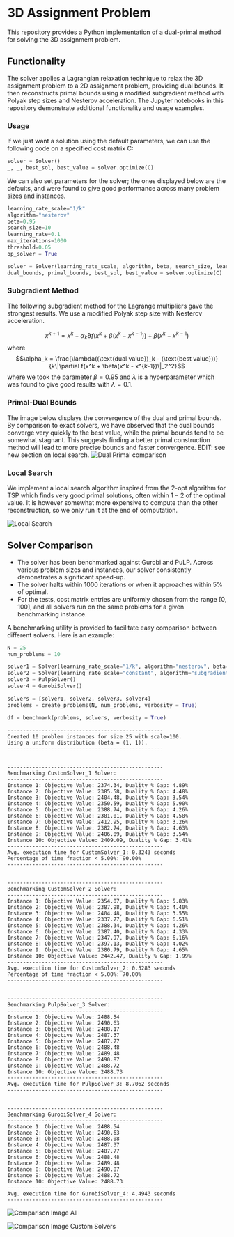 # 3D Assignment Problem

This repository provides a Python implementation of a dual-primal method for solving the 3D assignment problem.

## Functionality

The solver applies a Lagrangian relaxation technique to relax the 3D assignment problem to a 2D assignment problem, providing dual bounds. It then reconstructs primal bounds using a modified subgradient method with Polyak step sizes and Nesterov acceleration. The Jupyter notebooks in this repository demonstrate additional functionality and usage examples.

### Usage
If we just want a solution using the default parameters, we can use the following code on a specified cost matrix C: 
```python
solver = Solver()
_, _, best_sol, best_value = solver.optimize(C) 
```

We can also set parameters for the solver; the ones displayed below are the defaults, and were found to give good performance across many problem sizes and instances. 
```python
learning_rate_scale="1/k"
algorithm="nesterov"
beta=0.95
search_size=10
learning_rate=0.1
max_iterations=1000
threshold=0.05
op_solver = True

solver = Solver(learning_rate_scale, algorithm, beta, search_size, learning_rate, max_iterations, threshold) # all are optional 
dual_bounds, primal_bounds, best_sol, best_value = solver.optimize(C) 
```

### Subgradient Method
The following subgradient method for the Lagrange multipliers gave the strongest results.
We use a modified Polyak step size with Nesterov acceleration.

$$x^{k+1} = x^k - \alpha_k \partial f(x^k + \beta(x^k - x^{k-1})) + \beta(x^k - x^{k-1})
$$
where $$\alpha_k = \frac{\lambda((\text{dual value})_k - (\text{best value}))}{k\|\partial f(x^k + \beta(x^k - x^{k-1})\|_2^2}$$
where we took the parameter $\beta = 0.95$
and $\lambda$ is a hyperparameter which was found to give good results with $\lambda = 0.1$.

### Primal-Dual Bounds
The image below displays the convergence of the dual and primal bounds. By comparison to exact solvers, we have observed that the dual bounds converge very quickly to the best value, while the primal bounds tend to be somewhat stagnant. This suggests finding a better primal construction method will lead to more precise bounds and faster convergence.
EDIT: see new section on local search.
![Dual Primal comparison](img/dual-primal.png)

### Local Search
We implement a local search algorithm inspired from the 2-opt algorithm for TSP which finds very good primal solutions, often within $1-2%$ of the optimal value. It is however somewhat more expensive to compute than the other reconstruction, so we only run it at the end of computation. 

![Local Search](img/local_search.png)

## Solver Comparison

- The solver has been benchmarked against Gurobi and PuLP. Across various problem sizes and instances, our solver consistently demonstrates a significant speed-up.
- The solver halts within 1000 iterations or when it approaches within 5% of optimal.
- For the tests, cost matrix entries are uniformly chosen from the range [0, 100], and all solvers run on the same problems for a given benchmarking instance.

A benchmarking utility is provided to facilitate easy comparison between different solvers. Here is an example:
```python
N = 25
num_problems = 10

solver1 = Solver(learning_rate_scale="1/k", algorithm="nesterov", beta=0.95, search_size=10, learning_rate=0.1, max_iterations=1000, threshold=0.05)
solver2 = Solver(learning_rate_scale="constant", algorithm="subgradient", beta=0, search_size=10, learning_rate=0.1, max_iterations=1000, threshold=0.05)
solver3 = PulpSolver()
solver4 = GurobiSolver()

solvers = [solver1, solver2, solver3, solver4]
problems = create_problems(N, num_problems, verbosity = True)

df = benchmark(problems, solvers, verbosity = True)
```

```
--------------------------------------------------
Created 10 problem instances for size 25 with scale=100.
Using a uniform distribution (beta = (1, 1)).
--------------------------------------------------


--------------------------------------------------
Benchmarking CustomSolver_1 Solver:
--------------------------------------------------
Instance 1: Objective Value: 2374.34, Duality % Gap: 4.89%
Instance 2: Objective Value: 2385.58, Duality % Gap: 4.48%
Instance 3: Objective Value: 2404.48, Duality % Gap: 3.54%
Instance 4: Objective Value: 2350.59, Duality % Gap: 5.90%
Instance 5: Objective Value: 2388.74, Duality % Gap: 4.26%
Instance 6: Objective Value: 2381.01, Duality % Gap: 4.58%
Instance 7: Objective Value: 2412.95, Duality % Gap: 3.26%
Instance 8: Objective Value: 2382.74, Duality % Gap: 4.63%
Instance 9: Objective Value: 2406.09, Duality % Gap: 3.54%
Instance 10: Objective Value: 2409.09, Duality % Gap: 3.41%
--------------------------------------------------
Avg. execution time for CustomSolver_1: 0.3243 seconds
Percentage of time fraction < 5.00%: 90.00%
--------------------------------------------------


--------------------------------------------------
Benchmarking CustomSolver_2 Solver:
--------------------------------------------------
Instance 1: Objective Value: 2354.07, Duality % Gap: 5.83%
Instance 2: Objective Value: 2387.98, Duality % Gap: 4.40%
Instance 3: Objective Value: 2404.48, Duality % Gap: 3.55%
Instance 4: Objective Value: 2337.77, Duality % Gap: 6.51%
Instance 5: Objective Value: 2388.34, Duality % Gap: 4.26%
Instance 6: Objective Value: 2387.40, Duality % Gap: 4.33%
Instance 7: Objective Value: 2347.97, Duality % Gap: 6.16%
Instance 8: Objective Value: 2397.13, Duality % Gap: 4.02%
Instance 9: Objective Value: 2380.79, Duality % Gap: 4.65%
Instance 10: Objective Value: 2442.47, Duality % Gap: 1.99%
--------------------------------------------------
Avg. execution time for CustomSolver_2: 0.5283 seconds
Percentage of time fraction < 5.00%: 70.00%
--------------------------------------------------


--------------------------------------------------
Benchmarking PulpSolver_3 Solver:
--------------------------------------------------
Instance 1: Objective Value: 2488.54
Instance 2: Objective Value: 2490.63
Instance 3: Objective Value: 2488.17
Instance 4: Objective Value: 2487.37
Instance 5: Objective Value: 2487.77
Instance 6: Objective Value: 2488.48
Instance 7: Objective Value: 2489.48
Instance 8: Objective Value: 2490.87
Instance 9: Objective Value: 2488.72
Instance 10: Objective Value: 2488.73
--------------------------------------------------
Avg. execution time for PulpSolver_3: 8.7062 seconds
--------------------------------------------------


--------------------------------------------------
Benchmarking GurobiSolver_4 Solver:
--------------------------------------------------
Instance 1: Objective Value: 2488.54
Instance 2: Objective Value: 2490.63
Instance 3: Objective Value: 2488.08
Instance 4: Objective Value: 2487.37
Instance 5: Objective Value: 2487.77
Instance 6: Objective Value: 2488.48
Instance 7: Objective Value: 2489.48
Instance 8: Objective Value: 2490.87
Instance 9: Objective Value: 2488.72
Instance 10: Objective Value: 2488.73
--------------------------------------------------
Avg. execution time for GurobiSolver_4: 4.4943 seconds
--------------------------------------------------
```

![Comparison Image All](img/compare_25_new.png)

![Comparison Image Custom Solvers](img/compare_25_custom.png)
